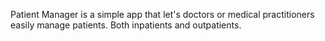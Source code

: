 Patient Manager is a simple app that let's doctors or medical practitioners easily manage patients. Both inpatients and outpatients.